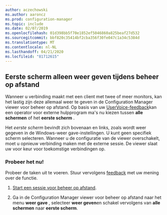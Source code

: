 ```yaml
---
author: aczechowski
ms.author: aaroncz
ms.prod: configuration-manager
ms.topic: include
ms.date: 02/07/2019
ms.openlocfilehash: 01d398bb5f70e1852ef5046860a825beaf27d532
ms.sourcegitcommit: bbf820c35414bf2cba356f30fe047c1a34c5384d
ms.translationtype: MT
ms.contentlocale: nl-NL
ms.lasthandoff: 04/21/2020
ms.locfileid: "81712615"
---
```

## <a name="view-first-screen-only-during-remote-control"></a><a name="bkmk_rcmulti"></a>Eerste scherm alleen weer geven tijdens beheer op afstand
<!--3231732-->

Wanneer u verbinding maakt met een client met twee of meer monitors, kan het lastig zijn deze allemaal weer te geven in de Configuration Manager viewer voor beheer op afstand. Op basis van uw [UserVoice-feedback](https://configurationmanager.uservoice.com/forums/300492-ideas/suggestions/34609915-use-sccm-to-remote-control-multiple-monitors)kan een operator voor externe hulpprogram ma's nu kiezen tussen **alle schermen** of het **eerste scherm** . 

Het *eerste scherm* bevindt zich bovenaan en links, zoals wordt weer gegeven in de Windows-weer gave-instellingen. U kunt geen specifiek scherm selecteren. Wanneer u de configuratie van de viewer overschakelt, moet u opnieuw verbinding maken met de externe sessie. De viewer slaat uw voor keur voor toekomstige verbindingen op. 


### <a name="try-it-out"></a>Probeer het nu!

Probeer de taken uit te voeren. Stuur vervolgens [feedback](../../../../understand/find-help.md#product-feedback) met uw mening over de functie.

1. [Start een sessie voor beheer op afstand](../../../../clients/manage/remote-control/remotely-administer-a-windows-client-computer.md).  

2. Ga in de Configuration Manager viewer voor beheer op afstand naar het menu **weer gave** , selecteer **weer geven**en schakel vervolgens van **alle schermen** naar **eerste scherm**.  

